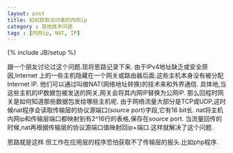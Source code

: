 ```yaml
---
layout: post
title: 如何获取访问者的内网ip
category : 其他技术问题
tags : [内网ip, NAT, IP]
---
```

{% include JB/setup %}

跟一个朋友讨论过这个问题.现将思路记录下来.
由于IPv4地址缺乏或安全原因,Internet 上的一些主机隐藏在一个网关或路由器后面.这些主机本身没有被分配 Internet IP.
他们可以通过叫做NAT(网络地址转换)的技术来和外界通信.
具体地,当这些主机的IP数据包被发送的网关,网关会将其内网IP替换为公网IP.
那么回程时网关是如何知道那些数据包发给哪些主机呢.
由于网络流量大部分是TCP或UDP,这时候nat程序会读取传输层的协议源端口(source port)字段,它有16 bit长.
nat将主机内网ip和传输层端口都映射到有2^16行的表格,保存在source port.
当流量回传的时候,nat再根据传输层的协议源端口值映射回ip+端口.这样就解决了这个问题.

思路就是这样.但工作在应用层的程序恐怕获取不了传输层的报头.比如php程序.<!-- excerpt -->
